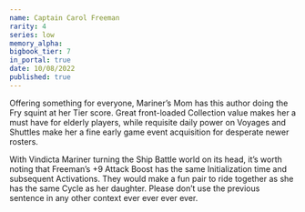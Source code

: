 ```yaml
---
name: Captain Carol Freeman
rarity: 4
series: low
memory_alpha:
bigbook_tier: 7
in_portal: true
date: 10/08/2022
published: true
---
```


Offering something for everyone, Mariner’s Mom has this author doing the Fry squint at her Tier score. Great front-loaded Collection value makes her a must have for elderly players, while requisite daily power on Voyages and Shuttles make her a fine early game event acquisition for desperate newer rosters.

With Vindicta Mariner turning the Ship Battle world on its head, it’s worth noting that Freeman’s +9 Attack Boost has the same Initialization time and subsequent Activations. They would make a fun pair to ride together as she has the same Cycle as her daughter. Please don’t use the previous sentence in any other context ever ever ever ever.

